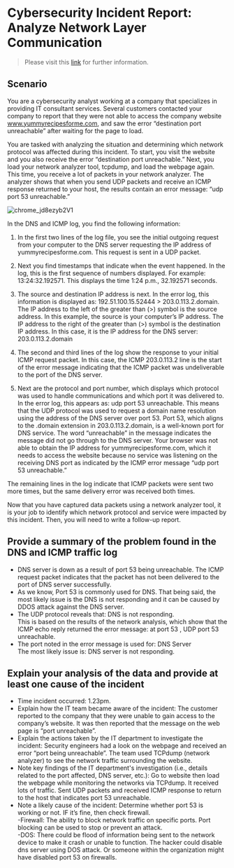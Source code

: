 # Cybersecurity Incident Report: Analyze Network Layer Communication
> Please visit this [link](https://www.coursera.org/learn/networks-and-network-security?specialization=google-cybersecurity) for further information.

## Scenario

You are a cybersecurity analyst working at a company that specializes in providing IT consultant services. Several customers contacted your company to report that they were not able to access the company website www.yummyrecipesforme.com, and saw the error “destination port unreachable” after waiting for the page to load. 

You are tasked with analyzing the situation and determining which network protocol was affected during this incident. To start, you visit the website and you also receive the error “destination port unreachable.” Next, you load your network analyzer tool, tcpdump, and load the webpage again. This time, you receive a lot of packets in your network analyzer. The analyzer shows that when you send UDP packets and receive an ICMP response returned to your host, the results contain an error message: “udp port 53 unreachable.” 

![chrome_jd8ezyb2V1](https://github.com/Kwangsa19/Ketmanto-Cybersecurity-Portfolio/assets/135963482/7e41f4c7-d22c-4c64-8fb9-b73c85397403)

In the DNS and ICMP log, you find the following information:

1. In the first two lines of the log file, you see the initial outgoing request from your computer to the DNS server requesting the IP address of yummyrecipesforme.com. This request is sent in a UDP packet.

2. Next you find timestamps that indicate when the event happened. In the log, this is the first sequence of numbers displayed. For example: 13:24:32.192571. This displays the time 1:24 p.m., 32.192571 seconds.

3. The source and destination IP address is next. In the error log, this information is displayed as: 192.51.100.15.52444 > 203.0.113.2.domain. The IP address to the left of the greater than (>) symbol is the source address. In this example, the source is your computer’s IP address. The IP address to the right of the greater than (>) symbol is the destination IP address. In this case, it is the IP address for the DNS server: 203.0.113.2.domain

4. The second and third lines of the log show the response to your initial ICMP request packet. In this case, the ICMP 203.0.113.2 line is the start of the error message indicating that the ICMP packet was undeliverable to the port of the DNS server.

5. Next are the protocol and port number, which displays which protocol was used to handle communications and which port it was delivered to. In the error log, this appears as: udp port 53 unreachable. This means that the UDP protocol was used to request a domain name resolution using the address of the DNS server over port 53. Port 53, which aligns to the .domain extension in 203.0.113.2.domain, is a well-known port for DNS service. The word “unreachable” in the message indicates the message did not go through to the DNS server. Your browser was not able to obtain the IP address for yummyrecipesforme.com, which it needs to access the website because no service was listening on the receiving DNS port as indicated by the ICMP error message “udp port 53 unreachable.”

The remaining lines in the log indicate that ICMP packets were sent two more times, but the same delivery error was received both times. 

Now that you have captured data packets using a network analyzer tool, it is your job to identify which network protocol and service were impacted by this incident. Then, you will need to write a follow-up report. 

## Provide a summary of the problem found in the DNS and ICMP traffic log 

* DNS server is down as a result of port 53 being unreachable. The ICMP request packet indicates that the packet has not been delivered to the port of DNS server successfully. <br>
* As we know, Port 53 is commonly used for DNS. That being said, the most likely issue is the DNS is not responding and it can be caused by DDOS attack against the DNS server. <br>
* The UDP protocol reveals that:  DNS is not responding. <br> 
This is based on the results of the network analysis, which show that the ICMP echo reply returned the error message: at port 53 , UDP port 53 unreachable.
* The port noted in the error message is used for: DNS Server <br>
The most likely issue is: DNS server is not responding. 

## Explain your analysis of the data and provide at least one cause of the incident

* Time incident occurred: 1.23pm. <br>
* Explain how the IT team became aware of the incident: The customer reported to the company that they were unable to gain access to the company’s website. It was then reported that the message on the web page is “port unreachable”. <br>
* Explain the actions taken by the IT department to investigate the incident:
Security engineers had a look on the webpage and received an error “port being unreachable”. The team used TCPdump (network analyzer) to see the network traffic surrounding the website. <br>
* Note key findings of the IT department's investigation (i.e., details related to the port affected, DNS server, etc.): 
Go to website then load the webpage while monitoring the networks via TCPdump. It received lots of traffic. Sent UDP packets and received ICMP response to return to the host that indicates port 53 unreachable. <br>
* Note a likely cause of the incident:
Determine whether port 53 is working or not. IF it’s fine, then check firewall. <br>
-Firewall: The ability to block network traffic on specific ports. Port blocking can be used to stop or prevent an attack. <br>
-DOS: There could be flood of information being sent to the network device to make it crash or unable to function. The hacker could disable dns server using DOS attack. Or someone within the organization might have disabled port 53 on firewalls. <br>
